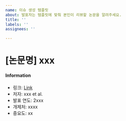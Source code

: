 ```yaml
---
name: 이슈 생성 템플릿
about: 발표자는 템플릿에 맞춰 본인이 리뷰할 논문을 알려주세요.
title: ''
labels: ''
assignees: ''

---
```


# [논문명] xxx

#### Information
- 링크: [Link]()
- 저자: xxx et al.
- 발표 연도: 2xxx
- 개제처: xxxx
- 중요도: xx
